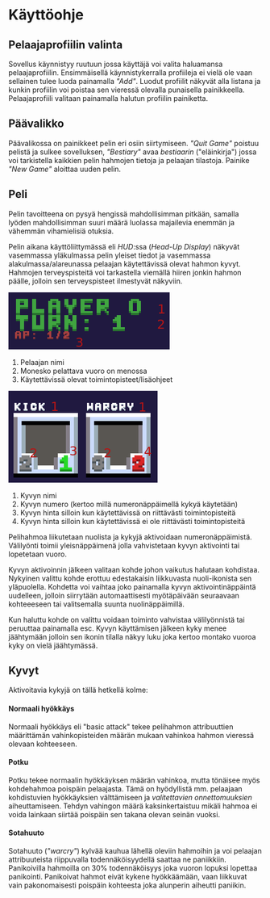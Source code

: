 # Käyttöohje

## Pelaajaprofiilin valinta
Sovellus käynnistyy ruutuun jossa käyttäjä voi valita haluamansa pelaajaprofiilin. Ensimmäisellä käynnistykerralla profiileja ei vielä ole vaan sellainen tulee luoda painamalla _"Add"_. Luodut profiilit näkyvät alla listana ja kunkin profiilin voi poistaa sen vieressä olevalla punaisella painikkeella. Pelaajaprofiili valitaan painamalla halutun profiilin painiketta.

## Päävalikko
Päävalikossa on painikkeet pelin eri osiin siirtymiseen. _"Quit Game"_ poistuu pelistä ja sulkee sovelluksen, _"Bestiary"_ avaa _bestiaarin_ ("eläinkirja") jossa voi tarkistella kaikkien pelin hahmojen tietoja ja pelaajan tilastoja. Painike _"New Game"_ aloittaa uuden pelin.

## Peli

Pelin tavoitteena on pysyä hengissä mahdollisimman pitkään, samalla lyöden mahdollisimman suuri määrä luolassa majailevia enemmän ja vähemmän vihamielisiä otuksia.

Pelin aikana käyttöliittymässä eli _HUD_:ssa (_Head-Up Display_) näkyvät vasemmassa yläkulmassa pelin yleiset tiedot ja vasemmassa alakulmassa/alareunassa pelaajan käytettävissä olevat hahmon kyvyt. Hahmojen terveyspisteitä voi tarkastella viemällä hiiren jonkin hahmon päälle, jolloin sen terveyspisteet ilmestyvät näkyviin.

![yleiset tiedot](images/GameInfo.png)

1. Pelaajan nimi
2. Monesko pelattava vuoro on menossa
3. Käytettävissä olevat toimintopisteet/lisäohjeet

![kyvyt](images/AbilityIcons.png)

1. Kyvyn nimi
2. Kyvyn numero (kertoo millä numeronäppäimellä kykyä käytetään)
3. Kyvyn hinta silloin kun käytettävissä on riittävästi toimintopisteitä
4. Kyvyn hinta silloin kun käytettävissä ei ole riittävästi toimintopisteitä

Pelihahmoa liikutetaan nuolista ja kykyjä aktivoidaan numeronäppäimistä. Välilyönti toimii yleisnäppäimenä jolla vahvistetaan kyvyn aktivointi tai lopetetaan vuoro.
    
Kyvyn aktivoinnin jälkeen valitaan kohde johon vaikutus halutaan kohdistaa. Nykyinen valittu kohde erottuu edestakaisin liikkuvasta nuoli-ikonista sen yläpuolella. Kohdetta voi vaihtaa joko painamalla kyvyn aktivointinäppäintä uudelleen, jolloin siirrytään automaattisesti myötäpäivään seuraavaan kohteeeseen tai valitsemalla suunta nuolinäppäimillä.

Kun haluttu kohde on valittu voidaan toiminto vahvistaa välilyönnistä tai peruuttaa painamalla esc. Kyvyn käyttämisen jälkeen kyky menee jäähtymään jolloin sen ikonin tilalla näkyy luku joka kertoo montako vuoroa kyky on vielä jäähtymässä.

## Kyvyt
Aktivoitavia kykyjä on tällä hetkellä kolme:

#### Normaali hyökkäys
Normaali hyökkäys eli "basic attack" tekee pelihahmon attribuuttien määrittämän vahinkopisteiden määrän mukaan vahinkoa hahmon vieressä olevaan kohteeseen.

#### Potku
Potku tekee normaalin hyökkäyksen määrän vahinkoa, mutta tönäisee myös kohdehahmoa poispäin pelaajasta. Tämä on hyödyllistä mm. pelaajaan kohdistuvien hyökkäyksien välttämiseen ja _valitettavien onnettomuuksien_ aiheuttamiseen. Tehdyn vahingon määrä kaksinkertaistuu mikäli hahmoa ei voida lainkaan siirtää poispäin sen takana olevan seinän vuoksi.

#### Sotahuuto
Sotahuuto (_"warcry"_) kylvää kauhua lähellä oleviin hahmoihin ja voi pelaajan attribuuteista riippuvalla todennäköisyydellä saattaa ne paniikkiin. Panikoivilla hahmoilla on 30% todennäköisyys joka vuoron lopuksi lopettaa panikointi. Panikoivat hahmot eivät kykene hyökkäämään, vaan liikkuvat vain pakonomaisesti poispäin kohteesta joka alunperin aiheutti paniikin.